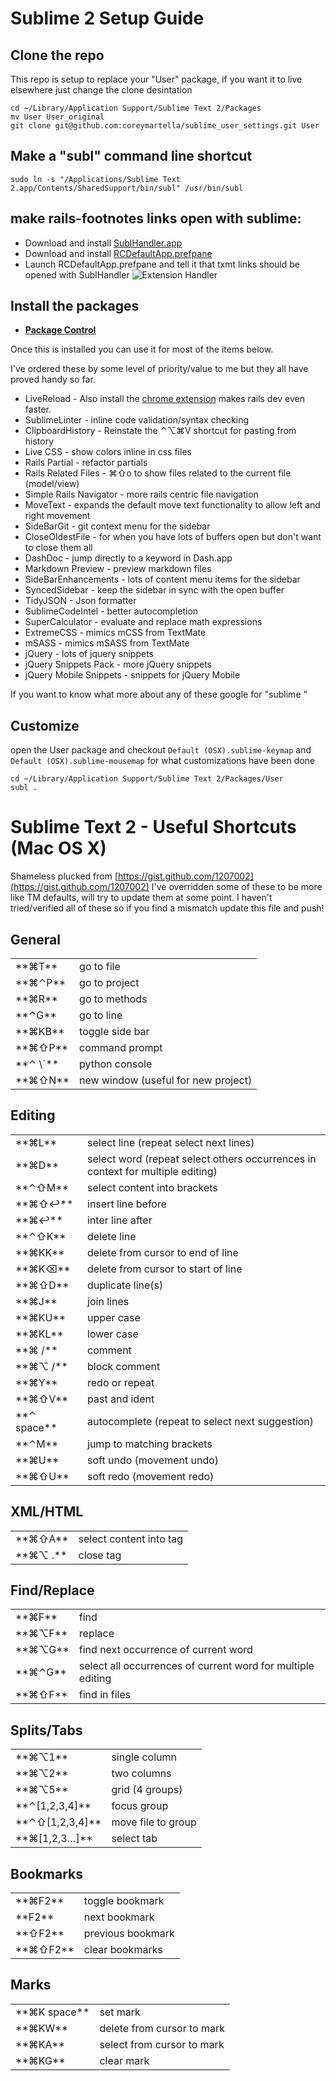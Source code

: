 # Sublime 2 Setup Guide

## Clone the repo

This repo is setup to replace your "User" package, if you want it to live elsewhere just change the clone desintation

    cd ~/Library/Application Support/Sublime Text 2/Packages
    mv User User_original
    git clone git@github.com:coreymartella/sublime_user_settings.git User

## Make a "subl" command line shortcut

    sudo ln -s "/Applications/Sublime Text 2.app/Contents/SharedSupport/bin/subl" /usr/bin/subl

## make rails-footnotes links open with sublime:

* Download and install [SublHandler.app](https://github.com/hiddenbek/subl-handler/downloads)
* Download and install [RCDefaultApp.prefpane](http://www.rubicode.com/Software/RCDefaultApp/)
* Launch RCDefaultApp.prefpane and tell it that txmt links should be opened with SublHandler
![Extension Handler](https://img.skitch.com/20120802-t4kh82g8qfmi9admuecs6u1dgy.jpg)

## Install the packages

* __[Package Control](http://wbond.net/sublime_packages/package_control/installation)__

Once this is installed you can use it for most of the items below.

I've ordered these by some level of priority/value to me but they all have proved handy so far. 

* LiveReload - Also install the [chrome extension](https://chrome.google.com/webstore/detail/jnihajbhpnppcggbcgedagnkighmdlei) makes rails dev even faster.
* SublimeLinter - inline code validation/syntax checking
* ClipboardHistory - Reinstate the ⌃⌥⌘V shortcut for pasting from history
* Live CSS - show colors inline in css files
* Rails Partial - refactor partials
* Rails Related Files - ⌘⇧o to show files related to the current file (model/view)
* Simple Rails Navigator - more rails centric file navigation
* MoveText - expands the default move text functionality to allow left and right movement
* SideBarGit - git context menu for the sidebar
* CloseOldestFile - for when you have lots of buffers open but don't want to close them all
* DashDoc - jump directly to a keyword in Dash.app
* Markdown Preview - preview markdown files
* SideBarEnhancements - lots of content menu items for the sidebar
* SyncedSidebar - keep the sidebar in sync with the open buffer
* TidyJSON - Json formatter
* SublimeCodeIntel - better autocompletion
* SuperCalculator - evaluate and replace math expressions
* ExtremeCSS - mimics mCSS from TextMate
* mSASS - mimics mSASS from TextMate
* jQuery - lots of jquery snippets
* jQuery Snippets Pack - more jQuery snippets
* jQuery Mobile Snippets - snippets for jQuery Mobile

If you want to know what more about any of these google for "sublime <PACKAGE NAME>"

## Customize

open the User package and checkout ```Default (OSX).sublime-keymap``` and ```Default (OSX).sublime-mousemap``` for what customizations have been done

    cd ~/Library/Application Support/Sublime Text 2/Packages/User
    subl .


Sublime Text 2 - Useful Shortcuts (Mac OS X)
============================================

Shameless plucked from [https://gist.github.com/1207002](https://gist.github.com/1207002) I've overridden some of these to be more like TM defaults, will try to update them at some point. I haven't tried/verified all of these so if you find a mismatch update this file and push!

General
-------

  <table>
  <tr><td>**⌘T**     </td><td>go to file</td></tr>
  <tr><td>**⌘⌃P**    </td><td>go to project</td></tr>
  <tr><td>**⌘R**     </td><td>go to methods</td></tr>
  <tr><td>**⌃G**     </td><td>go to line</td></tr>
  <tr><td>**⌘KB**    </td><td>toggle side bar</td></tr>
  <tr><td>**⌘⇧P**    </td><td>command prompt</td></tr>
  <tr><td>**⌃ \`**   </td><td>python console</td></tr>
  <tr><td>**⌘⇧N**    </td><td>new window (useful for new project)</td></tr>
  </table>

Editing
-------

  <table>
  <tr><td>**⌘L**        </td><td>select line (repeat select next lines)</td></tr>
  <tr><td>**⌘D**        </td><td>select word (repeat select others occurrences in context for multiple editing)</td></tr>
  <tr><td>**⌃⇧M**       </td><td>select content into brackets</td></tr>
  <tr><td>**⌘⇧↩**       </td><td>insert line before</td></tr>
  <tr><td>**⌘↩**        </td><td>inter line after</td></tr>
  <tr><td>**⌃⇧K**       </td><td>delete line</td></tr>
  <tr><td>**⌘KK**       </td><td>delete from cursor to end of line</td></tr>
  <tr><td>**⌘K⌫**       </td><td>delete from cursor to start of line</td></tr>
  <tr><td>**⌘⇧D**       </td><td>duplicate line(s)</td></tr>
  <tr><td>**⌘J**        </td><td>join lines</td></tr>
  <tr><td>**⌘KU**       </td><td>upper case</td></tr>
  <tr><td>**⌘KL**       </td><td>lower case</td></tr>
  <tr><td>**⌘ /**       </td><td>comment</td></tr>
  <tr><td>**⌘⌥ /**      </td><td>block comment</td></tr>
  <tr><td>**⌘Y**        </td><td>redo or repeat</td></tr>
  <tr><td>**⌘⇧V**       </td><td>past and ident</td></tr>
  <tr><td>**⌃ space**   </td><td>autocomplete (repeat to select next suggestion)</td></tr>
  <tr><td>**⌃M**        </td><td>jump to matching brackets</td></tr>
  <tr><td>**⌘U**        </td><td>soft undo (movement undo)</td></tr>
  <tr><td>**⌘⇧U**       </td><td>soft redo (movement redo)</td></tr>
  </table>

XML/HTML
--------

  <table>
  <tr><td>**⌘⇧A**    </td><td>select content into tag</td></tr>
  <tr><td>**⌘⌥ .**   </td><td>close tag</td></tr>
  </table>

Find/Replace
------------

  <table>
  <tr><td>**⌘F**    </td><td>find</td></tr>
  <tr><td>**⌘⌥F**   </td><td>replace</td></tr>
  <tr><td>**⌘⌥G**   </td><td>find next occurrence of current word</td></tr>
  <tr><td>**⌘⌃G**   </td><td>select all occurrences of current word for multiple editing</td></tr>
  <tr><td>**⌘⇧F**   </td><td>find in files</td></tr>
  </table>

Splits/Tabs
-----------

  <table>
  <tr><td>**⌘⌥1**           </td><td>single column</td></tr>
  <tr><td>**⌘⌥2**           </td><td>two columns</td></tr>
  <tr><td>**⌘⌥5**           </td><td>grid (4 groups)</td></tr>
  <tr><td>**⌃[1,2,3,4]**    </td><td>focus group</td></tr>
  <tr><td>**⌃⇧[1,2,3,4]**   </td><td>move file to group</td></tr>
  <tr><td>**⌘[1,2,3…]**     </td><td>select tab</td></tr>
  </table>

Bookmarks
---------

  <table>
  <tr><td>**⌘F2**    </td><td>toggle bookmark</td></tr>
  <tr><td>**F2**     </td><td>next bookmark</td></tr>
  <tr><td>**⇧F2**    </td><td>previous bookmark</td></tr>
  <tr><td>**⌘⇧F2**   </td><td>clear bookmarks</td></tr>
  </table>

Marks
-----

  <table>
  <tr><td>**⌘K space**   </td><td>set mark</td></tr>
  <tr><td>**⌘KW**        </td><td>delete from cursor to mark</td></tr>
  <tr><td>**⌘KA**        </td><td>select from cursor to mark</td></tr>
  <tr><td>**⌘KG**        </td><td>clear mark</td></tr>
  </table>



